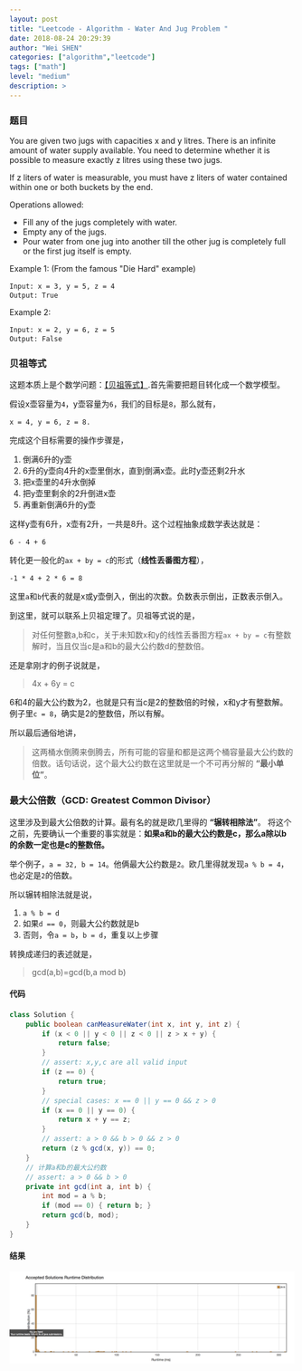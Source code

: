 ```yaml
---
layout: post
title: "Leetcode - Algorithm - Water And Jug Problem "
date: 2018-08-24 20:29:39
author: "Wei SHEN"
categories: ["algorithm","leetcode"]
tags: ["math"]
level: "medium"
description: >
---
```


### 题目
You are given two jugs with capacities x and y litres. There is an infinite amount of water supply available. You need to determine whether it is possible to measure exactly z litres using these two jugs.

If z liters of water is measurable, you must have z liters of water contained within one or both buckets by the end.

Operations allowed:
* Fill any of the jugs completely with water.
* Empty any of the jugs.
* Pour water from one jug into another till the other jug is completely full or the first jug itself is empty.

Example 1: (From the famous "Die Hard" example)
```
Input: x = 3, y = 5, z = 4
Output: True
```
Example 2:
```
Input: x = 2, y = 6, z = 5
Output: False
```

### 贝祖等式
这题本质上是个数学问题：[【贝祖等式】](https://zh.wikipedia.org/wiki/貝祖等式).首先需要把题目转化成一个数学模型。

假设x壶容量为`4`，y壶容量为`6`，我们的目标是`8`，那么就有，
```
x = 4, y = 6, z = 8.
```
完成这个目标需要的操作步骤是，
1. 倒满6升的y壶
2. 6升的y壶向4升的x壶里倒水，直到倒满x壶。此时y壶还剩2升水
3. 把x壶里的4升水倒掉
4. 把y壶里剩余的2升倒进x壶
5. 再重新倒满6升的y壶

这样y壶有6升，x壶有2升，一共是8升。这个过程抽象成数学表达就是：
```
6 - 4 + 6
```
转化更一般化的`ax + by = c`的形式（**线性丢番图方程**），
```
-1 * 4 + 2 * 6 = 8
```
这里`a`和`b`代表的就是x或y壶倒入，倒出的次数。负数表示倒出，正数表示倒入。

到这里，就可以联系上贝祖定理了。贝祖等式说的是，

> 对任何整數a,b和c，关于未知数x和y的线性丢番图方程`ax + by = c`有整数解时，当且仅当c是a和b的最大公约数d的整数倍。

还是拿刚才的例子说就是，
> 4x + 6y = c

6和4的最大公约数为2，也就是只有当c是2的整数倍的时候，x和y才有整数解。例子里`c = 8`，确实是2的整数倍，所以有解。

所以最后通俗地讲，
> 这两桶水倒腾来倒腾去，所有可能的容量和都是这两个桶容量最大公约数的倍数。话句话说，这个最大公约数在这里就是一个不可再分解的 **“最小单位”**。

### 最大公倍数（GCD: Greatest Common Divisor）
这里涉及到最大公倍数的计算。最有名的就是欧几里得的 **“辗转相除法”**。 将这个之前，先要确认一个重要的事实就是：**如果a和b的最大公约数是c，那么a除以b的余数一定也是c的整数倍。**

举个例子，`a = 32, b = 14`。他俩最大公约数是`2`。欧几里得就发现`a % b = 4`，也必定是`2`的倍数。

所以辗转相除法就是说，
1. `a % b = d`
2. 如果`d == 0`，则最大公约数就是b
3. 否则，令`a = b`，`b = d`，重复以上步骤

转换成递归的表述就是，
> gcd(a,b)=gcd(b,a mod b)

#### 代码
```java
class Solution {
    public boolean canMeasureWater(int x, int y, int z) {
        if (x < 0 || y < 0 || z < 0 || z > x + y) {
            return false;
        }
        // assert: x,y,c are all valid input
        if (z == 0) {
            return true;
        }
        // special cases: x == 0 || y == 0 && z > 0
        if (x == 0 || y == 0) {
            return x + y == z;
        }
        // assert: a > 0 && b > 0 && z > 0
        return (z % gcd(x, y)) == 0;
    }
    // 计算a和b的最大公约数
    // assert: a > 0 && b > 0
    private int gcd(int a, int b) {
        int mod = a % b;
        if (mod == 0) { return b; }
        return gcd(b, mod);
    }
}
```

#### 结果
![water-and-jug-problem-1](/images/leetcode/water-and-jug-problem-1.png)
